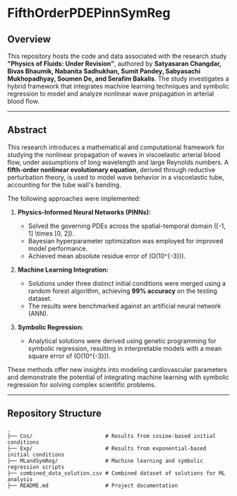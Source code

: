 # FifthOrderPDEPinnSymReg

## Overview

This repository hosts the code and data associated with the research study **"Physics of Fluids: Under Revision"**, authored by **Satyasaran Changdar, Bivas Bhaumik, Nabanita Sadhukhan, Sumit Pandey, Sabyasachi Mukhopadhyay, Soumen De, and Serafim Bakalis**. The study investigates a hybrid framework that integrates machine learning techniques and symbolic regression to model and analyze nonlinear wave propagation in arterial blood flow.

---

## Abstract

This research introduces a mathematical and computational framework for studying the nonlinear propagation of waves in viscoelastic arterial blood flow, under assumptions of long wavelength and large Reynolds numbers. A **fifth-order nonlinear evolutionary equation**, derived through reductive perturbation theory, is used to model wave behavior in a viscoelastic tube, accounting for the tube wall's bending.

The following approaches were implemented:

1. **Physics-Informed Neural Networks (PINNs):**
   - Solved the governing PDEs across the spatial-temporal domain \([-1, 1] \times [0, 2]\).
   - Bayesian hyperparameter optimization was employed for improved model performance.
   - Achieved mean absolute residue error of \(O(10^{-3})\).

2. **Machine Learning Integration:**
   - Solutions under three distinct initial conditions were merged using a random forest algorithm, achieving **99% accuracy** on the testing dataset.
   - The results were benchmarked against an artificial neural network (ANN).

3. **Symbolic Regression:**
   - Analytical solutions were derived using genetic programming for symbolic regression, resulting in interpretable models with a mean square error of \(O(10^{-3})\).

These methods offer new insights into modeling cardiovascular parameters and demonstrate the potential of integrating machine learning with symbolic regression for solving complex scientific problems.

---

## Repository Structure

```plaintext
.
├── Cos/                       # Results from cosine-based initial conditions
├── Exp/                       # Results from exponential-based initial conditions
├── MLandSymReg/               # Machine learning and symbolic regression scripts
├── combined_data_solution.csv # Combined dataset of solutions for ML analysis
├── README.md                  # Project documentation
